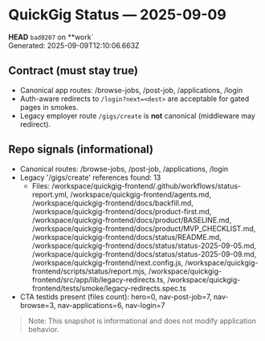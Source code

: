 # QuickGig Status — 2025-09-09

**HEAD** `bad0207` on **work`  
Generated: 2025-09-09T12:10:06.663Z

## Contract (must stay true)
- Canonical app routes: /browse-jobs, /post-job, /applications, /login
- Auth-aware redirects to `/login?next=<dest>` are acceptable for gated pages in smokes.
- Legacy employer route `/gigs/create` is **not** canonical (middleware may redirect).

## Repo signals (informational)
- Canonical routes: /browse-jobs, /post-job, /applications, /login
- Legacy '/gigs/create' references found: 13
  - Files: /workspace/quickgig-frontend/.github/workflows/status-report.yml, /workspace/quickgig-frontend/agents.md, /workspace/quickgig-frontend/docs/backfill.md, /workspace/quickgig-frontend/docs/product-first.md, /workspace/quickgig-frontend/docs/product/BASELINE.md, /workspace/quickgig-frontend/docs/product/MVP_CHECKLIST.md, /workspace/quickgig-frontend/docs/status/README.md, /workspace/quickgig-frontend/docs/status/status-2025-09-05.md, /workspace/quickgig-frontend/docs/status/status-2025-09-09.md, /workspace/quickgig-frontend/next.config.js, /workspace/quickgig-frontend/scripts/status/report.mjs, /workspace/quickgig-frontend/src/app/lib/legacy-redirects.ts, /workspace/quickgig-frontend/tests/smoke/legacy-redirects.spec.ts
- CTA testids present (files count): hero=0, nav-post-job=7, nav-browse=3, nav-applications=6, nav-login=7

> Note: This snapshot is informational and does not modify application behavior.

